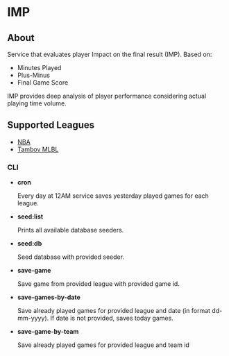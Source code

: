 # IMP


## About
Service that evaluates player Impact on the final result (IMP). Based on:
<ul>
    <li>Minutes Played</li>
    <li>Plus-Minus</li>
    <li>Final Game Score</li>
</ul>

IMP provides deep analysis of player performance considering actual playing time volume.

## Supported Leagues

<ul>
    <li><a href="https://www.nba.com/">NBA</a></li>
    <li><a href="https://tambov.ilovebasket.ru/competitions/89960">Tambov MLBL</a></li>
</ul>

### CLI

<ul>
    <li>
        <b>cron</b>
        <p>
            Every day at 12AM service saves yesterday played games for each league.
        </p>
    </li>
    <li>
        <b>seed:list</b>
        <p>
            Prints all available database seeders.
        </p>
    </li>
    <li>
        <b>seed:db</b>
        <p>
            Seed database with provided seeder.
        </p>
    </li>
    <li>
        <b>save-game</b>
        <p>
            Save game from provided league with provided game id.
        </p>
    </li>
    <li>
        <b>save-games-by-date</b>
        <p>
            Save already played games for provided league and date (in format dd-mm-yyyy). If date is not provided, saves today games.
        </p>
    </li>
    <li>
        <b>save-game-by-team</b>
        <p>
            Save already played games for provided league and team id
        </p>
    </li>
</ul>